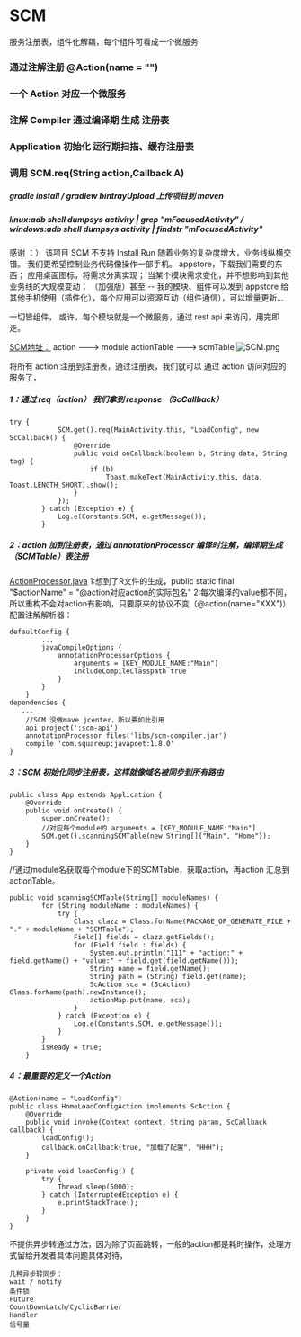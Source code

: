 # SCM
服务注册表，组件化解耦，每个组件可看成一个微服务

### 通过注解注册 @Action(name = "") 
### 一个 Action 对应一个微服务
### 注解 Compiler 通过编译期 生成 注册表
### Application 初始化 运行期扫描、缓存注册表
### 调用 SCM.req(String action,Callback A)

##### gradle install  /  gradlew bintrayUpload  上传项目到 maven
##### linux:adb shell dumpsys activity | grep "mFocusedActivity" / windows:adb shell dumpsys activity | findstr "mFocusedActivity"

感谢 ：）
该项目 SCM 不支持 Install Run
随着业务的复杂度增大，业务线纵横交错。
我们更希望控制业务代码像操作一部手机。
appstore，下载我们需要的东西；
应用桌面图标，将需求分离实现；
当某个模块需求变化，并不想影响到其他业务线的大规模变动；
（加强版）甚至 -- 我的模块、组件可以发到 appstore 给其他手机使用（插件化），每个应用可以资源互动（组件通信），可以增量更新…

一切皆组件，
或许，每个模块就是一个微服务，通过 rest api 来访问，用完即走。

[SCM地址：](https://github.com/woaigmz/SCM)
action  ---> module actionTable  --->  scmTable
![SCM.png](https://upload-images.jianshu.io/upload_images/8886407-2b1024e63dfdbe4e.png?imageMogr2/auto-orient/strip%7CimageView2/2/w/1240)

将所有 action 注册到注册表，通过注册表，我们就可以 通过 action 访问对应的服务了，
##### 1：通过 req（action） 我们拿到 response （ScCallback）
```
try {
            SCM.get().req(MainActivity.this, "LoadConfig", new ScCallback() {
                @Override
                public void onCallback(boolean b, String data, String tag) {
                    if (b)
                        Toast.makeText(MainActivity.this, data, Toast.LENGTH_SHORT).show();
                }
            });
        } catch (Exception e) {
            Log.e(Constants.SCM, e.getMessage());
        }
```
#####  2：action 加到注册表，通过 annotationProcessor 编译时注解，编译期生成（SCMTable）表注册
[ActionProcessor.java](https://github.com/woaigmz/SCM/blob/67f8236f029388b6791b822ffcc27c242b828150/scm-compiler/src/main/java/com/woaiqw/scm_compiler/processor/ActionProcessor.java)
1:想到了R文件的生成，public static final  "$actionName" = "@action对应action的实际包名"
2:每次编译的value都不同，所以重构不会对action有影响，只要原来的协议不变（@action(name="XXX")）
配置注解解析器：
```
defaultConfig {
        ...
        javaCompileOptions {
            annotationProcessorOptions {
                arguments = [KEY_MODULE_NAME:"Main"]
                includeCompileClasspath true
            }
        }
    }
dependencies {
   ...
    //SCM 没做mave jcenter，所以要如此引用
    api project(':scm-api')
    annotationProcessor files('libs/scm-compiler.jar')
    compile 'com.squareup:javapoet:1.8.0'
}
```
##### 3：SCM 初始化同步注册表，这样就像域名被同步到所有路由
```
public class App extends Application {
    @Override
    public void onCreate() {
        super.onCreate();
        //对应每个module的 arguments = [KEY_MODULE_NAME:"Main"]
        SCM.get().scanningSCMTable(new String[]{"Main", "Home"});
    }
}
```
//通过module名获取每个module下的SCMTable，获取action，再action 汇总到 actionTable。
```
public void scanningSCMTable(String[] moduleNames) {
        for (String moduleName : moduleNames) {
            try {
                Class clazz = Class.forName(PACKAGE_OF_GENERATE_FILE + "." + moduleName + "SCMTable");
                Field[] fields = clazz.getFields();
                for (Field field : fields) {
                    System.out.println("111" + "action:" + field.getName() + "value:" + field.get(field.getName()));
                    String name = field.getName();
                    String path = (String) field.get(name);
                    ScAction sca = (ScAction) Class.forName(path).newInstance();
                    actionMap.put(name, sca);
                }
            } catch (Exception e) {
                Log.e(Constants.SCM, e.getMessage());
            }
        }
        isReady = true;
    }
```
##### 4：最重要的定义一个Action
```
@Action(name = "LoadConfig")
public class HomeLoadConfigAction implements ScAction {
    @Override
    public void invoke(Context context, String param, ScCallback callback) {
        loadConfig();
        callback.onCallback(true, "加载了配置", "HHH");
    }

    private void loadConfig() {
        try {
            Thread.sleep(5000);
        } catch (InterruptedException e) {
            e.printStackTrace();
        }
    }
}
```
不提供异步转通过方法，因为除了页面跳转，一般的action都是耗时操作，处理方式留给开发者具体问题具体对待，
```
几种异步转同步：
wait / notify
条件锁
Future
CountDownLatch/CyclicBarrier
Handler
信号量
```


